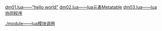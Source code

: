 [dm01.lua——"hello world"](./dm01.lua)
[dm02.lua——lua元表Metatable](./dm02.lua)
[dm03.lua——lua协同程序](./dm03.lua)


[./module——lua模块调用](./module)
